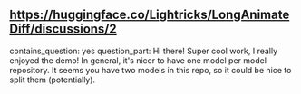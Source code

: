## https://huggingface.co/Lightricks/LongAnimateDiff/discussions/2

contains_question: yes
question_part: Hi there! Super cool work, I really enjoyed the demo! In general, it's nicer to have one model per model repository. It seems you have two models in this repo, so it could be nice to split them (potentially).